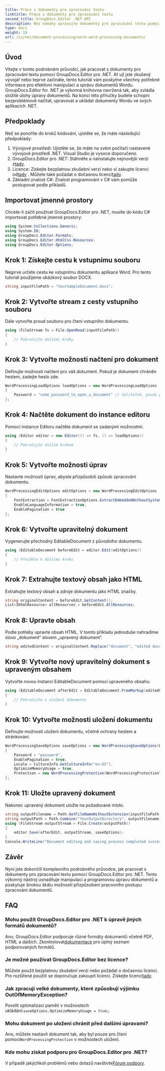 ```yaml
---
title: Práce s dokumenty pro zpracování textu
linktitle: Práce s dokumenty pro zpracování textu
second_title: GroupDocs.Editor .NET API
description: Bez námahy upravujte dokumenty pro zpracování textu pomocí GroupDocs.Editor pro .NET. Postupujte podle našeho podrobného výukového programu krok za krokem a zdokonalte své dovednosti v oblasti správy dokumentů.
type: docs
weight: 19
url: /cs/net/document-processing/work-word-processing-documents/
---
```

## Úvod
Vítejte v tomto podrobném průvodci, jak pracovat s dokumenty pro zpracování textu pomocí GroupDocs.Editor pro .NET. Ať už jste zkušený vývojář nebo teprve začínáte, tento tutoriál vám poskytne všechny potřebné informace pro efektivní manipulaci a správu dokumentů Wordu. GroupDocs.Editor for .NET je výkonná knihovna navržená tak, aby zvládla složité úlohy úpravy dokumentů. Na konci této příručky budete schopni bezproblémově načítat, upravovat a ukládat dokumenty Wordu ve svých aplikacích .NET.
## Předpoklady
Než se ponoříte do kroků kódování, ujistěte se, že máte následující předpoklady:
1. Vývojové prostředí: Ujistěte se, že máte na svém počítači nastavené vývojové prostředí .NET. Visual Studio je vysoce doporučeno.
2.  GroupDocs.Editor pro .NET: Stáhněte a nainstalujte nejnovější verzi z[tady](https://releases.groupdocs.com/editor/net/).
3.  Licence: Získejte bezplatnou zkušební verzi nebo si zakupte licenci od[tady](https://purchase.groupdocs.com/buy) . Můžete také požádat o dočasnou licenci[tady](https://purchase.groupdocs.com/temporary-license/).
4. Základní znalost C#: Znalost programování v C# vám pomůže postupovat podle příkladů.
## Importovat jmenné prostory
Chcete-li začít používat GroupDocs.Editor pro .NET, musíte do kódu C# importovat potřebné jmenné prostory:
```csharp
using System.Collections.Generic;
using System.IO;
using GroupDocs.Editor.Formats;
using GroupDocs.Editor.HtmlCss.Resources;
using GroupDocs.Editor.Options;
```
## Krok 1: Získejte cestu k vstupnímu souboru
Nejprve určete cestu ke vstupnímu dokumentu aplikace Word. Pro tento tutoriál použijeme ukázkový soubor DOCX.
```csharp
string inputFilePath = "YourSampleDocument.docx";
```
## Krok 2: Vytvořte stream z cesty vstupního souboru
Dále vytvořte proud souboru pro čtení vstupního dokumentu.
```csharp
using (FileStream fs = File.OpenRead(inputFilePath))
{
    // Pokračujte dalšími kroky
}
```
## Krok 3: Vytvořte možnosti načtení pro dokument
Definujte možnosti načtení pro váš dokument. Pokud je dokument chráněn heslem, zadejte heslo zde. 
```csharp
WordProcessingLoadOptions loadOptions = new WordProcessingLoadOptions
{
    Password = "some_password_to_open_a_document" // Volitelné, pouze pokud je dokument chráněn
};
```
## Krok 4: Načtěte dokument do instance editoru
Pomocí instance Editoru načtěte dokument se zadanými možnostmi.
```csharp
using (Editor editor = new Editor(() => fs, () => loadOptions))
{
    // Pokračujte dalším krokem
}
```
## Krok 5: Vytvořte možnosti úprav
Nastavte možnosti úprav, abyste přizpůsobili způsob zpracování dokumentu.
```csharp
WordProcessingEditOptions editOptions = new WordProcessingEditOptions
{
    FontExtraction = FontExtractionOptions.ExtractEmbeddedWithoutSystem,
    EnableLanguageInformation = true,
    EnablePagination = true
};
```
## Krok 6: Vytvořte upravitelný dokument
Vygenerujte přechodný EditableDocument z původního dokumentu.
```csharp
using (EditableDocument beforeEdit = editor.Edit(editOptions))
{
    // Přejděte k dalšímu kroku
}
```
## Krok 7: Extrahujte textový obsah jako HTML
Extrahujte textový obsah a zdroje dokumentu jako HTML značky.
```csharp
string originalContent = beforeEdit.GetContent();
List<IHtmlResource> allResources = beforeEdit.AllResources;
```
## Krok 8: Upravte obsah
Podle potřeby upravte obsah HTML. V tomto příkladu jednoduše nahradíme slovo „dokument“ slovem „upravený dokument“.
```csharp
string editedContent = originalContent.Replace("document", "edited document");
```
## Krok 9: Vytvořte nový upravitelný dokument s upraveným obsahem
Vytvořte novou instanci EditableDocument pomocí upraveného obsahu.
```csharp
using (EditableDocument afterEdit = EditableDocument.FromMarkup(editedContent, allResources))
{
    // Pokračujte v uložení dokumentu
}
```
## Krok 10: Vytvořte možnosti uložení dokumentu
Definujte možnosti uložení dokumentu, včetně ochrany heslem a stránkování.
```csharp
WordProcessingSaveOptions saveOptions = new WordProcessingSaveOptions(WordProcessingFormats.Docm)
{
    Password = "password",
    EnablePagination = true,
    Locale = CultureInfo.GetCultureInfo("en-US"),
    OptimizeMemoryUsage = true,
    Protection = new WordProcessingProtection(WordProcessingProtectionType.ReadOnly, "write_password")
};
```
## Krok 11: Uložte upravený dokument
Nakonec upravený dokument uložte na požadované místo.
```csharp
string outputFilename = Path.GetFileNameWithoutExtension(inputFilePath) + ".docm";
string outputPath = Path.Combine("YourOutputDirectory", outputFilename);
using (FileStream outputStream = File.Create(outputPath))
{
    editor.Save(afterEdit, outputStream, saveOptions);
}
Console.WriteLine("Document editing and saving process completed successfully.");
```
## Závěr
Nyní jste dokončili komplexního podrobného průvodce, jak pracovat s dokumenty pro zpracování textu pomocí GroupDocs.Editor pro .NET. Tento výkonný nástroj usnadňuje manipulaci a programovou úpravu dokumentů a poskytuje širokou škálu možností přizpůsobení pracovního postupu zpracování dokumentů.
## FAQ
### Mohu použít GroupDocs.Editor pro .NET k úpravě jiných formátů dokumentů?
 Ano, GroupDocs.Editor podporuje různé formáty dokumentů včetně PDF, HTML a dalších. Zkontrolovat[dokumentace](https://reference.groupdocs.com/editor/net/) pro úplný seznam podporovaných formátů.
### Je možné používat GroupDocs.Editor bez licence?
 Můžete použít bezplatnou zkušební verzi nebo požádat o dočasnou licenci. Pro rozšířené použití se doporučuje zakoupit licenci. Získejte licenci[tady](https://purchase.groupdocs.com/buy).
### Jak zpracuji velké dokumenty, které způsobují výjimku OutOfMemoryException?
 Povolit optimalizaci paměti v možnostech ukládání:`saveOptions.OptimizeMemoryUsage = true;`.
### Mohu dokument po uložení chránit před dalšími úpravami?
 Ano, můžete nastavit dokument tak, aby byl pouze pro čtení pomocí`WordProcessingProtection` v možnostech uložení.
### Kde mohu získat podporu pro GroupDocs.Editor pro .NET?
 V případě jakýchkoli problémů nebo dotazů navštivte[Fórum podpory](https://forum.groupdocs.com/c/editor/20).